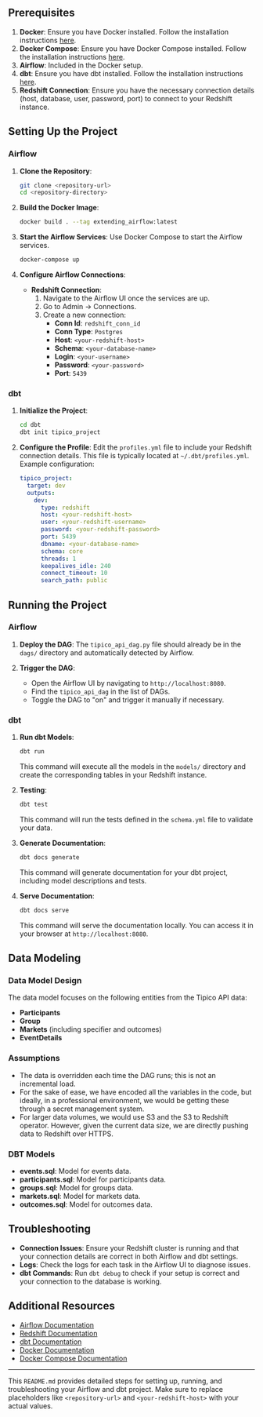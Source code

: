 
## Prerequisites

1. **Docker**: Ensure you have Docker installed. Follow the installation instructions [here](https://docs.docker.com/get-docker/).
2. **Docker Compose**: Ensure you have Docker Compose installed. Follow the installation instructions [here](https://docs.docker.com/compose/install/).
3. **Airflow**: Included in the Docker setup.
4. **dbt**: Ensure you have dbt installed. Follow the installation instructions [here](https://docs.getdbt.com/dbt-cli/installation).
5. **Redshift Connection**: Ensure you have the necessary connection details (host, database, user, password, port) to connect to your Redshift instance.

## Setting Up the Project

### Airflow

1. **Clone the Repository**: 
    ```bash
    git clone <repository-url>
    cd <repository-directory>
    ```

2. **Build the Docker Image**:
    ```bash
    docker build . --tag extending_airflow:latest
    ```

3. **Start the Airflow Services**:
    Use Docker Compose to start the Airflow services.
    ```bash
    docker-compose up
    ```

4. **Configure Airflow Connections**:
    - **Redshift Connection**:
      1. Navigate to the Airflow UI once the services are up.
      2. Go to Admin -> Connections.
      3. Create a new connection:
         - **Conn Id**: `redshift_conn_id`
         - **Conn Type**: `Postgres`
         - **Host**: `<your-redshift-host>`
         - **Schema**: `<your-database-name>`
         - **Login**: `<your-username>`
         - **Password**: `<your-password>`
         - **Port**: `5439`

### dbt

1. **Initialize the Project**:
    ```bash
    cd dbt
    dbt init tipico_project
    ```

2. **Configure the Profile**:
    Edit the `profiles.yml` file to include your Redshift connection details. This file is typically located at `~/.dbt/profiles.yml`. Example configuration:

    ```yaml
    tipico_project:
      target: dev
      outputs:
        dev:
          type: redshift
          host: <your-redshift-host>
          user: <your-redshift-username>
          password: <your-redshift-password>
          port: 5439
          dbname: <your-database-name>
          schema: core
          threads: 1
          keepalives_idle: 240
          connect_timeout: 10
          search_path: public
    ```

## Running the Project

### Airflow

1. **Deploy the DAG**:
    The `tipico_api_dag.py` file should already be in the `dags/` directory and automatically detected by Airflow.

2. **Trigger the DAG**:
    - Open the Airflow UI by navigating to `http://localhost:8080`.
    - Find the `tipico_api_dag` in the list of DAGs.
    - Toggle the DAG to "on" and trigger it manually if necessary.

### dbt

1. **Run dbt Models**:
    ```bash
    dbt run
    ```

    This command will execute all the models in the `models/` directory and create the corresponding tables in your Redshift instance.

2. **Testing**:
    ```bash
    dbt test
    ```

    This command will run the tests defined in the `schema.yml` file to validate your data.

3. **Generate Documentation**:
    ```bash
    dbt docs generate
    ```

    This command will generate documentation for your dbt project, including model descriptions and tests.

4. **Serve Documentation**:
    ```bash
    dbt docs serve
    ```

    This command will serve the documentation locally. You can access it in your browser at `http://localhost:8080`.

## Data Modeling

### Data Model Design

The data model focuses on the following entities from the Tipico API data:

- **Participants**
- **Group**
- **Markets** (including specifier and outcomes)
- **EventDetails**

### Assumptions

- The data is overridden each time the DAG runs; this is not an incremental load.
- For the sake of ease, we have encoded all the variables in the code, but ideally, in a professional environment, we would be getting these through a secret management system.
- For larger data volumes, we would use S3 and the S3 to Redshift operator. However, given the current data size, we are directly pushing data to Redshift over HTTPS.

### DBT Models

- **events.sql**: Model for events data.
- **participants.sql**: Model for participants data.
- **groups.sql**: Model for groups data.
- **markets.sql**: Model for markets data.
- **outcomes.sql**: Model for outcomes data.

## Troubleshooting

- **Connection Issues**: Ensure your Redshift cluster is running and that your connection details are correct in both Airflow and dbt settings.
- **Logs**: Check the logs for each task in the Airflow UI to diagnose issues.
- **dbt Commands**: Run `dbt debug` to check if your setup is correct and your connection to the database is working.

## Additional Resources

- [Airflow Documentation](https://airflow.apache.org/docs/)
- [Redshift Documentation](https://docs.aws.amazon.com/redshift/latest/dg/welcome.html)
- [dbt Documentation](https://docs.getdbt.com/docs/introduction)
- [Docker Documentation](https://docs.docker.com/)
- [Docker Compose Documentation](https://docs.docker.com/compose/)

---

This `README.md` provides detailed steps for setting up, running, and troubleshooting your Airflow and dbt project. Make sure to replace placeholders like `<repository-url>` and `<your-redshift-host>` with your actual values.

